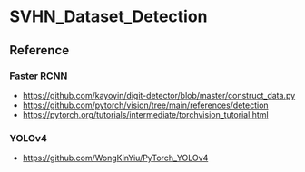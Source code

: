 # SVHN_Dataset_Detection

## Reference
### Faster RCNN
- https://github.com/kayoyin/digit-detector/blob/master/construct_data.py
- https://github.com/pytorch/vision/tree/main/references/detection
- https://pytorch.org/tutorials/intermediate/torchvision_tutorial.html
### YOLOv4
- https://github.com/WongKinYiu/PyTorch_YOLOv4
